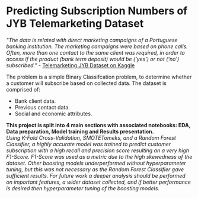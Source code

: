 # Predicting Subscription Numbers of JYB Telemarketing Dataset
<em>"The data is related with direct marketing campaigns of a Portuguese banking institution. The marketing campaigns were based on phone calls. Often, more than one contact to the same client was required, in order to access if the product (bank term deposit) would be ('yes') or not ('no') subscribed."</em> - <a href="https://www.kaggle.com/datasets/aguado/telemarketing-jyb-dataset">Telemarketing JYB Dataset on Kaggle</a><br>

The problem is a simple Binary Classifcation problem, to determine whether a customer will subscribe based on collected data.
The dataset is comprised of:
- Bank client data.
- Previous contact data.
- Social and economic attributes.

<b>This project is split into 4 main sections with associated notebooks: EDA, Data preparation, Model training and Results presentation.</b><br>
<i>Using K-Fold Cross-Validation, SMOTETomeks, and a Random Forest Classifier, a highly accurate model was trained to predict customer subscription with a high recall and precision score resulting an a very high F1-Score. F1-Score was used as a metric due to the high skewedness of the dataset. Other boosting models underperformed without hyperparameter tuning, but this was not necessary as the Random Forest Classifier gave sufficient results. For future work a deeper analysis should be performed on important features, a wider dataset collected, and if better performance is desired then hyperparameter tuning of the boosting models.</i>

